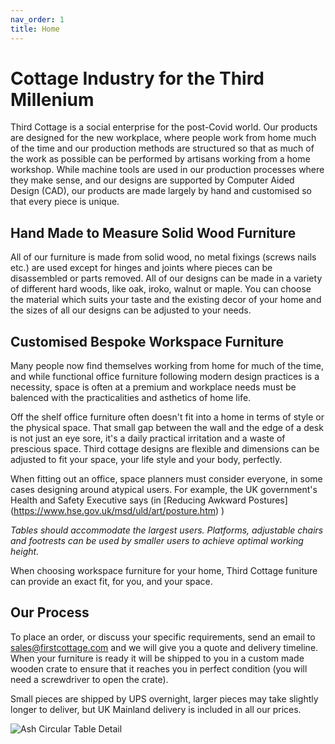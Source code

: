 ```yaml
---
nav_order: 1
title: Home
---
```

# Cottage Industry for the Third Millenium
Third Cottage is a social enterprise for the post-Covid world.
Our products are designed for the new workplace, where people work from home much of the time
and our production methods are structured so that as much of the work as possible can be
performed by artisans working from a home workshop.
While machine tools are used in our production processes where they make sense, 
and our designs are supported by Computer Aided Design (CAD),
our products are made largely by hand and customised so that every piece is unique.

## Hand Made to Measure Solid Wood Furniture
All of our furniture is made from solid wood, no metal fixings (screws nails etc.) are used
except for hinges and joints where pieces can be disassembled or parts removed. All of our
designs can be made in a variety of different hard woods, like oak, iroko, walnut or maple.
You can choose the material which suits your taste and the existing decor of your home and
the sizes of all our designs can be adjusted to your needs.

## Customised Bespoke Workspace Furniture
Many people now find themselves working from home for much of the time, and while functional
office furniture following modern design practices is a necessity, space is often at a 
premium and workplace needs must be balenced with the practicalities and asthetics of home life.

Off the shelf office furniture often doesn't fit into a home in terms of style or the physical space.
That small gap between the wall and the edge of a desk is not just an eye sore, it's a daily
practical irritation and a waste of prescious space. Third cottage designs are flexible and
dimensions can be adjusted to fit your space, your life style and your body, perfectly.

When fitting out an office, space planners must consider everyone, in some cases designing
around atypical users. For example, the UK government's Health and Safety Executive says
(in
[Reducing Awkward Postures]
(https://www.hse.gov.uk/msd/uld/art/posture.htm)
)

_Tables should accommodate the largest users.
Platforms, adjustable chairs and footrests can be used by smaller users to achieve optimal
working height._

When choosing workspace furniture for your home, Third Cottage funiture can provide an exact fit,
for you, and your space.

## Our Process
To place an order, or discuss your specific requirements, send an email to 
[sales@firstcottage.com](mailto:lsales@firstcottage.com)
and we will give you a quote and delivery timeline. When your furniture is ready it will be
shipped to you in a custom made wooden crate to ensure that it reaches you in perfect condition
(you will need a screwdriver to open the crate).

Small pieces are shipped by UPS overnight, larger pieces may take slightly longer to deliver,
but UK Mainland delivery is included in all our prices.

![Ash Circular Table Detail](/assets/images/Ash/VO9O0323.jpg "Ash Circular Table Detail")
